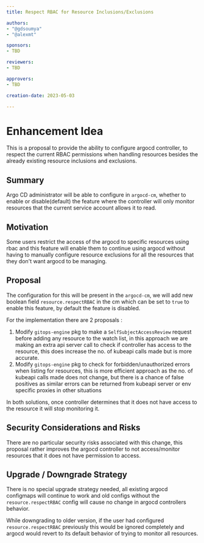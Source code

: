 ```yaml
---
title: Respect RBAC for Resource Inclusions/Exclusions

authors:
- "@gdsoumya"
- "@alexmt"

sponsors:
- TBD

reviewers:
- TBD

approvers:
- TBD

creation-date: 2023-05-03

---
```


# Enhancement Idea

This is a proposal to provide the ability to configure argocd controller, to respect the current RBAC permissions 
when handling resources besides the already existing resource inclusions and exclusions.

## Summary

Argo CD administrator will be able to configure in `argocd-cm`, whether to enable or disable(default) the feature where the controller will 
only monitor resources that the current service account allows it to read.

## Motivation

Some users restrict the access of the argocd to specific resources using rbac and this feature will enable them to continue 
using argocd without having to manually configure resource exclusions for all the resources that they don't want argocd to be managing.

## Proposal 

The configuration for this will be present in the `argocd-cm`, we will add new boolean field `resource.respectRBAC` in the
cm which can be set to `true` to enable this feature, by default the feature is disabled.

For the implementation there are 2 proposals :

1. Modify `gitops-engine` pkg to make a `SelfSubjectAccessReview` request before adding any resource to the watch list, in this approach we are making an extra 
   api server call to check if controller has access to the resource, this does increase the no. of kubeapi calls made but is more accurate. 
2. Modify `gitops-engine` pkg to check for forbidden/unauthorized errors when listing for resources, this is more efficient approach as the 
   no. of kubeapi calls made does not change, but there is a chance of false positives as similar errors can be returned from kubeapi server or env specific proxies in other situations 

In both solutions, once controller determines that it does not have access to the resource it will stop monitoring it.

## Security Considerations and Risks

There are no particular security risks associated with this change, this proposal rather improves the argocd controller 
to not access/monitor resources that it does not have permission to access.

## Upgrade / Downgrade Strategy

There is no special upgrade strategy needed, all existing argocd configmaps will continue to work 
and old configs without the `resource.respectRBAC` config will cause no change in argocd controllers behavior.

While downgrading to older version, if the user had configured `resource.respectRBAC` previously this would be ignored completely 
and argocd would revert to its default behavior of trying to monitor all resources.